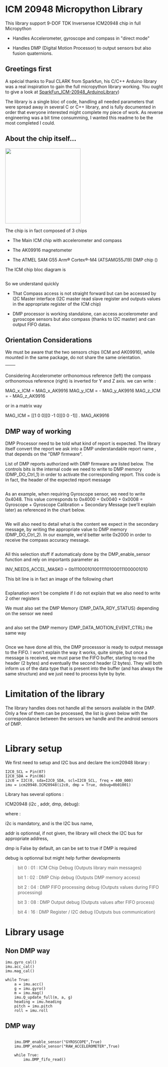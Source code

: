 # ICM 20948 Micropython Library

<p align="left">This library support 9-DOF TDK Inversense ICM20948 chip in full Micropython</p>

- Handles Accelerometer, gyroscope and compass in "direct mode"

- Handles DMP (Digital Motion Processor) to output sensors but also fusion quaternions.

## Greetings first

A spécial thanks to Paul CLARK from Sparkfun, his C/C++ Arduino library was a real inspiration to gain the full micropython library working.
You ought to give a look at [SparkFun_ICM-20948_ArduinoLibrary](https://github.com/sparkfun/SparkFun_ICM-20948_ArduinoLibrary))

The library is a single bloc of code, handling all needed parameters that were spread away in several C or C++ library, and is fully documented
in order that everyone interested might complete my piece of work. As reverse engineering was a bit time consumming, I wanted this readme to be
the most completed I could.



## About the chip itself...

<img title="" src="/ressources/icm20948_chip.png" width="240">

The chip is in fact composed of 3 chips 

- The Main ICM chip with accelerometer and compass

- The AK09916 magnetometer

- The ATMEL SAM G55 Arm® Cortex®-M4 (ATSAMG55J19) DMP chip ()



The ICM chip bloc diagram is 

<img title="" src="/ressources/icm20948_bloc.png">

So we understand quickly

- That Compass access is not straight forward but can be accessed by I2C Master interface (I2C master read slave register and outputs values in the appropriate register of the ICM chip)

- DMP processor is working standalone, can access accelerometer and gyroscope sensors but also compass (thanks to I2C master) and can output FIFO datas.

## Orientation Considerations

We must be aware that the two sensors chips (ICM and AK09916), while mounted in the same package, do not share the same orientation.

| <img title="" src="/ressources/orientation_magnetometer_gyroscope.png"> | <img title="" src="/ressources/orientation_compass.png"> |
| ---------------------------------------------------------------------------------------------------- | ------------------------------------------------------------------------------------- |

Considering Accelerometer orthonomous reference (left) the compass orthonomous reference (right) is inverted for Y and Z axis. we can write :

MAG_x_ICM  = MAG_x_AK9916
MAG_y_ICM = - MAG_y_AK9916
MAG_z_ICM = - MAG_z_AK9916

or in a matrix way

MAG_ICM =  [[1   0    0][0  -1   0][0   0  -1]]  . MAG_AK9916



## DMP way of working

DMP Processor need to be told what kind of report is expected.
The library itself convert the report we ask into a DMP understandable report name , that depends on the "DMP firmware". 

List of DMP reports authorized with DMP firmware are listed below. The controls bits is the internal code we need to write to DMP memory (DMP_DO_Ctrl_1) in order to activate the corresponding report. This code is in fact, the header of the expected report message

<img title="" src="/ressources/sensors_ctrl_bits.png">

As an example, when requiring Gyroscope sensor, we need to write 0x4048.
This value corresponds to 0x4000 + 0x0040 + 0x0008 = Gyroscope + Gyroscope Calibration + Secondary Message (we'll explain later) as referenced in the chart below.

<img title="" src="file:///C:/Users/Ludovic/Desktop/Micropython/ICM20948/ressources/reports_1_ctrl_bits.png">

We will also need to detail what is the content we expect in the secondary message, by writing the appropriate value to DMP memory (DMP_DO_Ctrl_2).  In our example, we'd better write 0x2000 in order to receive the compass accuracy message.

<img title="" src="/ressources/reports_2_ctrl_bits.png">

All this selection stuff if automaticaly done by the DMP_enable_sensor function and rely on importants parameter as 

INV_NEEDS_ACCEL_MASK0 =  0b11100010100111101000111000001010

This bit line is in fact an image of the following chart

<img title="" src="/ressources/mask_needed.png">

Explanation won't be complete if I do not explain that we also need to write 2 other registers 

We must also set the DMP Memory (DMP_DATA_RDY_STATUS) depending on the sensor we need

<img title="" src="/ressources/data_ready.png">

and also set the DMP memory (DMP_DATA_MOTION_EVENT_CTRL) the same way

<img title="" src="/ressources/motion_event.png">

Once we have done all this, the DMP processsor is ready to output message to the FIFO. I won't explain the way it works, quite simple, but once a message is received, we must parse the FIFO buffer, starting to read the header (2 bytes) and eventually the second header (2 bytes). They will both inform us of the data type that is present into the buffer (and has always the same structure) and we just need to process byte by byte.



# Limitation of the library

The library handles does not handle all the sensors available in the DMP. Only a few of them can be processed, the list is given below with the correspondance between the sensors we handle and the android sensors of DMP.

<img title="" src="/ressources/icm_to_android.png">



# Library setup

We first need to setup and I2C bus and declare the icm20948 library :

```
I2C0_SCL = Pin(07)
I2C0_SDA = Pin(06)
i2c0 = I2C(0, sda=I2C0_SDA, scl=I2C0_SCL, freq = 400_000)
imu = icm20948.ICM20948(i2c0, dmp = True, debug=0b01001)
```

Library has several options :



ICM20948 (i2c , addr, dmp, debug):

where :

i2c is mandatory, and is the I2C bus name,

addr is optionnal, if not given, the library will check the I2C bus for appropriate address,

dmp is False by default, an can be set to true if DMP is required

debug is optionnal but might help further developments 

> bit 0 : 01 :  ICM Chip Debug (Outputs library main messages)
> 
> bit 1 : 02 : DMP Chip debug (Outputs DMP memory access)
> 
> bit 2 : 04 : DMP FIFO processing debug (Outputs values during FIFO processing)
> 
> bit 3 : 08 : DMP Output debug (Outputs values after FIFO process)
> 
> bit 4 : 16 : DMP Register / I2C debug (Outputs bus communication)



# Library usage

## Non DMP way

```
imu.gyro_cal()
imu.acc_cal()
imu.mag_cal()

while True:
    a = imu.acc()
    g = imu.gyro()
    m = imu.mag()
    imu.Q_update_full(m, a, g)
    heading = imu.heading
    pitch = imu.pitch
    roll = imu.roll
```

## DMP way

```
    
    imu.DMP_enable_sensor("GYROSCOPE",True)
    imu.DMP_enable_sensor("RAW_ACCELEROMETER",True)
        
    while True:
        imu.DMP_fifo_read()
```
